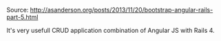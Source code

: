 Source: http://asanderson.org/posts/2013/11/20/bootstrap-angular-rails-part-5.html

It's very usefull CRUD application combination of Angular JS with Rails 4.
